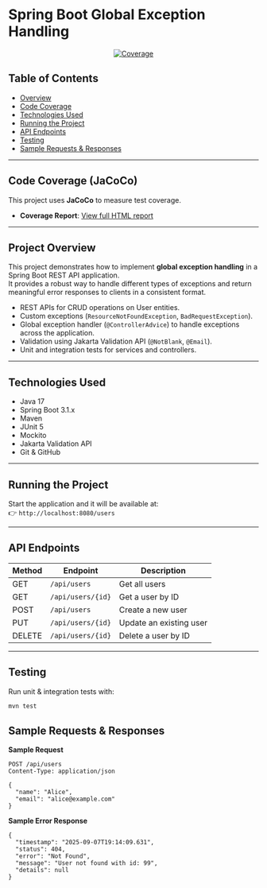 # Spring Boot Global Exception Handling

<p align="center">
  <a href="https://sanjana1279.github.io/Spring-boot-global-exception-handling/jacoco-report/index.html">
    <img src="https://img.shields.io/badge/Coverage-73%25-yellowgreen" alt="Coverage">
  </a>
</p>

##  Table of Contents
- [Overview](#project-overview)
- [Code Coverage](#code-coverage-jacoco)
- [Technologies Used](#technologies-used)
- [Running the Project](#running-the-project)
- [API Endpoints](#api-endpoints)
- [Testing](#testing)
- [Sample Requests & Responses](#sample-request--response)


---

##  Code Coverage (JaCoCo)

This project uses **JaCoCo** to measure test coverage.

- **Coverage Report**: [View full HTML report](https://sanjana1279.github.io/Spring-boot-global-exception-handling/jacoco-report/index.html)

---

##  Project Overview

This project demonstrates how to implement **global exception handling** in a Spring Boot REST API application.  
It provides a robust way to handle different types of exceptions and return meaningful error responses to clients in a consistent format.

- REST APIs for CRUD operations on User entities.  
- Custom exceptions (`ResourceNotFoundException`, `BadRequestException`).  
- Global exception handler (`@ControllerAdvice`) to handle exceptions across the application.  
- Validation using Jakarta Validation API (`@NotBlank`, `@Email`).  
- Unit and integration tests for services and controllers.  

---

##  Technologies Used
- Java 17  
- Spring Boot 3.1.x  
- Maven  
- JUnit 5  
- Mockito  
- Jakarta Validation API  
- Git & GitHub  

---

##  Running the Project
Start the application and it will be available at:  
👉 `http://localhost:8080/users`

---

## API Endpoints

| Method | Endpoint            | Description            |
|--------|---------------------|------------------------|
| GET    | `/api/users`        | Get all users          |
| GET    | `/api/users/{id}`   | Get a user by ID       |
| POST   | `/api/users`        | Create a new user      |
| PUT    | `/api/users/{id}`   | Update an existing user|
| DELETE | `/api/users/{id}`   | Delete a user by ID    |

---

## Testing

Run unit & integration tests with:
```bash
mvn test

```

## Sample Requests & Responses

**Sample Request**

```http
POST /api/users
Content-Type: application/json

{
  "name": "Alice",
  "email": "alice@example.com"
}

```

**Sample Error Response**

```http
{
  "timestamp": "2025-09-07T19:14:09.631",
  "status": 404,
  "error": "Not Found",
  "message": "User not found with id: 99",
  "details": null
}
```

